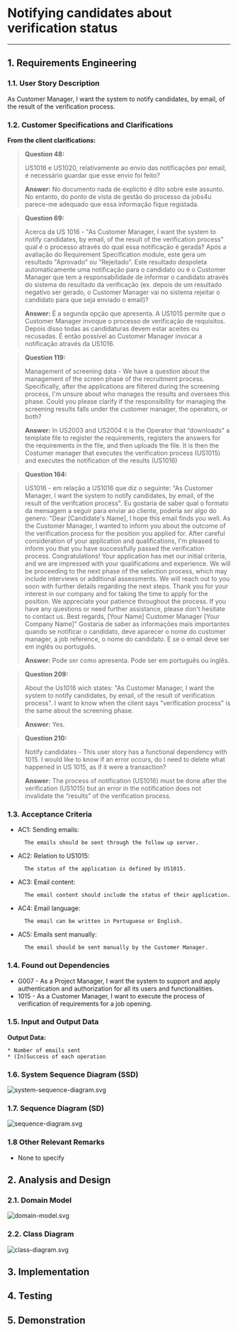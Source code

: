 # Notifying candidates about verification status

--------

## 1. Requirements Engineering

### 1.1. User Story Description

As Customer Manager, I want the system to notify candidates, by email, of the result of the verification process.

### 1.2. Customer Specifications and Clarifications

**From the client clarifications:**

> **Question 48:**
>
> US1016 e US1020, relativamente ao envio das notificações por email, 
é necessário guardar que esse envio foi feito?
>
> **Answer:**
> No documento nada de explicito é dito sobre este assunto. No entanto, do ponto de vista de 
gestão do processo da jobs4u parece-me adequado que essa informação fique registada.
 
> **Question 69:**
> 
> Acerca da US 1016 - "As Customer Manager, I want the system to notify candidates, by email, of the result of the 
verification process" qual é o processo através do qual essa notificação é gerada? Após a avaliação do Requirement 
Specification module, este gera um resultado "Aprovado" ou "Rejeitado". Este resultado despoleta automaticamente uma 
notificação para o candidato ou é o Customer Manager que tem a responsabilidade de informar o candidato através do sistema 
do resultado da verificação (ex. depois de um resultado negativo ser gerado, o Customer Manager vai no sistema rejeitar 
o candidato para que seja enviado o email)?
> 
> **Answer:**
> É a segunda opção que apresenta. A US1015 permite que o Customer Manager invoque o processo de verificação de requisitos. 
Depois disso todas as candidaturas devem estar aceites ou recusadas. É então possível ao Customer Manager invocar 
a notificação através da US1016.
 
> **Question 119:**
> 
> Management of screening data - We have a question about the management of the screen phase of the recruitment process. 
Specifically, after the applications are filtered during the screening process, I'm unsure about who manages the results 
and oversees this phase. Could you please clarify if the responsibility for managing the screening results falls under
the customer manager, the operators, or both?
> 
> **Answer:**
> In US2003 and US2004 it is the Operator that “downloads” a template file to register the requirements, registers the 
answers for the requirements in the file, and then uploads the file. It is then the Costumer manager that executes the 
verification process (US1015) and executes the notification of the results (US1016)
 
> **Question 164:**
> 
> US1016 - em relação a US1016 que diz o seguinte: "As Customer Manager, I want the system to notify candidates, by email, 
of the result of the verifcation process". Eu gostaria de saber qual o formato da mensagem a seguir para enviar ao cliente, 
poderia ser algo do genero: "Dear [Candidate's Name], I hope this email finds you well. As the Customer Manager, I wanted 
to inform you about the outcome of the verification process for the position you applied for. After careful consideration 
of your application and qualifications, I'm pleased to inform you that you have successfully passed the verification process. 
Congratulations! Your application has met our initial criteria, and we are impressed with your qualifications and experience. 
We will be proceeding to the next phase of the selection process, which may include interviews or additional assessments. 
We will reach out to you soon with further details regarding the next steps. Thank you for your interest in our company and 
for taking the time to apply for the position. We appreciate your patience throughout the process. If you have any questions 
or need further assistance, please don't hesitate to contact us. Best regards, [Your Name] Customer Manager [Your Company Name]" 
Gostaria de saber as informações mais importantes quando se notificar o candidato, deve aparecer o nome do customer manager, 
a job reference, o nome do candidato. E se o email deve ser em inglês ou português.
> 
> **Answer:**
> Pode ser como apresenta. Pode ser em português ou inglês.

> **Question 209:** 
> 
> About the Us1016 wich states: "As Customer Manager, I want the system to notify candidates, by email, 
of the result of verification process". I want to know when the client says "verification process" 
is the same about the screening phase.
> 
> **Answer:**
> Yes.
 
> **Question 210:**
> 
> Notify candidates - This user story has a functional dependency with 1015. I would like to know if an error occurs, 
do I need to delete what happened in US 1015, as if it were a transaction?
> 
> **Answer:**
> The process of notification (US1016) must be done after the verification (US1015) but an error in the notification 
does not invalidate the “results” of the verification process.

### 1.3. Acceptance Criteria

* AC1: Sending emails:

        The emails should be sent through the follow up server.

* AC2: Relation to US1015:

        The status of the application is defined by US1015.

* AC3: Email content:

        The email content should include the status of their application.

* AC4: Email language:

        The email can be written in Portuguese or English.

* AC5: Emails sent manually:

        The email should be sent manually by the Customer Manager.

### 1.4. Found out Dependencies

* G007 - As a Project Manager, I want the system to support and apply authentication and authorization for all its users and functionalities.
* 1015 - As a Customer Manager, I want to execute the process of verification of requirements for a job opening.

### 1.5. Input and Output Data

**Output Data:**

    * Number of emails sent
    * (In)Success of each operation

### 1.6. System Sequence Diagram (SSD)
![system-sequence-diagram.svg](system-sequence-diagram.svg)

### 1.7. Sequence Diagram (SD)
![sequence-diagram.svg](sequence-diagram.svg)

### 1.8 Other Relevant Remarks

*  None to specify 

## 2. Analysis and Design

### 2.1. Domain Model
![domain-model.svg](domain-model.svg)

### 2.2. Class Diagram
![class-diagram.svg](class-diagram.svg)

## 3. Implementation

## 4. Testing

## 5. Demonstration

